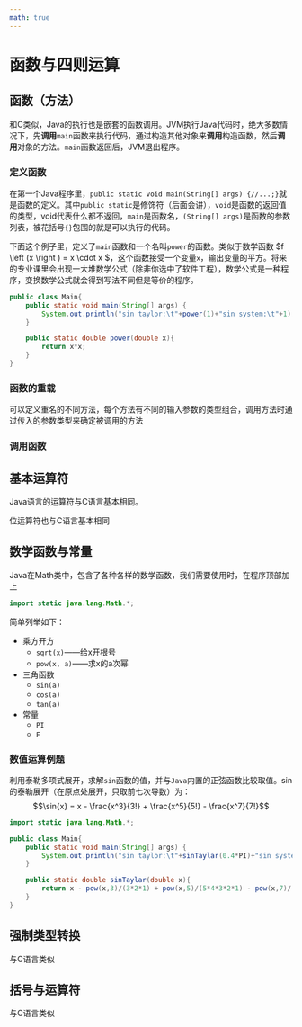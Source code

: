 ```yaml
---
math: true
---
```

# 函数与四则运算

## 函数（方法）

和C类似，Java的执行也是嵌套的函数调用。JVM执行Java代码时，绝大多数情况下，先**调用**``main``函数来执行代码，通过构造其他对象来**调用**构造函数，然后**调用**对象的方法。``main``函数返回后，JVM退出程序。

### 定义函数

在第一个Java程序里，`public static void main(String[] args) {//...;}`就是函数的定义。其中`public static`是修饰符（后面会讲），`void`是函数的返回值的类型，void代表什么都不返回，`main`是函数名，`(String[] args)`是函数的参数列表，被花括号`{}`包围的就是可以执行的代码。

下面这个例子里，定义了`main`函数和一个名叫`power`的函数。类似于数学函数 $f \left \(x \right \) = x \cdot x $，这个函数接受一个变量`x`，输出变量的平方。将来的专业课里会出现一大堆数学公式（除非你选中了软件工程），数学公式是一种程序，变换数学公式就会得到写法不同但是等价的程序。

``` java
public class Main{
    public static void main(String[] args) {
        System.out.println("sin taylor:\t"+power(1)+"sin system:\t"+1);
    }

    public static double power(double x){
        return x*x;
    }
}
```

### 函数的重载

可以定义重名的不同方法，每个方法有不同的输入参数的类型组合，调用方法时通过传入的参数类型来确定被调用的方法

### 调用函数

## 基本运算符

Java语言的运算符与C语言基本相同。

位运算符也与C语言基本相同

## 数学函数与常量

Java在Math类中，包含了各种各样的数学函数，我们需要使用时，在程序顶部加上

```java
import static java.lang.Math.*;
```

简单列举如下：

* 乘方开方
  * `sqrt(x)`——给x开根号
  * `pow(x, a)`——求x的a次幂
* 三角函数
  * `sin(a)`
  * `cos(a)`
  * `tan(a)`
* 常量
  * `PI`
  * `E`

### 数值运算例题

利用泰勒多项式展开，求解`sin`函数的值，并与`Java`内置的正弦函数比较取值。sin的泰勒展开（在原点处展开，只取前七次导数）为：
$$\sin{x} = x - \frac{x^3}{3!} + \frac{x^5}{5!} -  \frac{x^7}{7!}$$

``` java
import static java.lang.Math.*;

public class Main{
    public static void main(String[] args) {
        System.out.println("sin taylor:\t"+sinTaylar(0.4*PI)+"sin system:\t"+sin(0.4*PI));
    }

    public static double sinTaylar(double x){
        return x - pow(x,3)/(3*2*1) + pow(x,5)/(5*4*3*2*1) - pow(x,7)/(7*6*5*4*3*2*1);
    }
}
```
## 强制类型转换

与C语言类似



## 括号与运算符

与C语言类似


